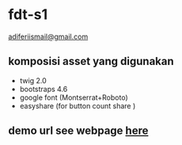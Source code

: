 # fdt-s1
adiferiismail@gmail.com


## komposisi asset yang digunakan 
- twig 2.0 
- bootstraps 4.6
- google font (Montserrat+Roboto)
- easyshare (for button count share )

## demo url see webpage [here](https://pretest.adiferiismail.com)



